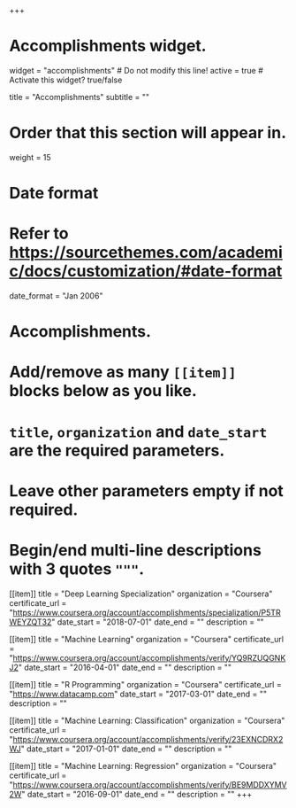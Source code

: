 +++
# Accomplishments widget.
widget = "accomplishments"  # Do not modify this line!
active = true  # Activate this widget? true/false

title = "Accomplish&shy;ments"
subtitle = ""

# Order that this section will appear in.
weight = 15

# Date format
#   Refer to https://sourcethemes.com/academic/docs/customization/#date-format
date_format = "Jan 2006"

# Accomplishments.
#   Add/remove as many `[[item]]` blocks below as you like.
#   `title`, `organization` and `date_start` are the required parameters.
#   Leave other parameters empty if not required.
#   Begin/end multi-line descriptions with 3 quotes `"""`.

[[item]]
  title = "Deep Learning Specialization"
  organization = "Coursera"
  certificate_url = "https://www.coursera.org/account/accomplishments/specialization/P5TRWEYZQT32"
  date_start = "2018-07-01"
  date_end = ""
  description = ""

[[item]]
  title = "Machine Learning"
  organization = "Coursera"
  certificate_url = "https://www.coursera.org/account/accomplishments/verify/YQ9RZUQGNKJ2"
  date_start = "2016-04-01"
  date_end = ""
  description = ""
  
[[item]]
  title = "R Programming"
  organization = "Coursera"
  certificate_url = "https://www.datacamp.com"
  date_start = "2017-03-01"
  date_end = ""
  description = ""

[[item]]
  title = "Machine Learning: Classification"
  organization = "Coursera"
  certificate_url = "https://www.coursera.org/account/accomplishments/verify/23EXNCDRX2WJ"
  date_start = "2017-01-01"
  date_end = ""
  description = ""

  [[item]]
  title = "Machine Learning: Regression"
  organization = "Coursera"
  certificate_url = "https://www.coursera.org/account/accomplishments/verify/BE9MDDXYMV2W"
  date_start = "2016-09-01"
  date_end = ""
  description = ""
+++

